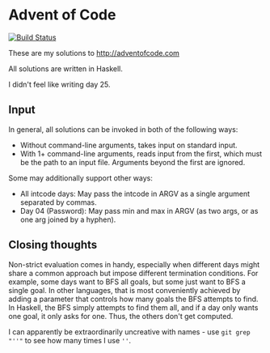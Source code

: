 # Advent of Code

[![Build Status](https://travis-ci.org/petertseng/adventofcode-hs-2019.svg?branch=master)](https://travis-ci.org/petertseng/adventofcode-hs-2019)

These are my solutions to http://adventofcode.com

All solutions are written in Haskell.

I didn't feel like writing day 25.

## Input

In general, all solutions can be invoked in both of the following ways:

* Without command-line arguments, takes input on standard input.
* With 1+ command-line arguments, reads input from the first, which must be the path to an input file.
  Arguments beyond the first are ignored.

Some may additionally support other ways:

* All intcode days: May pass the intcode in ARGV as a single argument separated by commas.
* Day 04 (Password): May pass min and max in ARGV (as two args, or as one arg joined by a hyphen).

## Closing thoughts

Non-strict evaluation comes in handy, especially when different days might share a common approach but impose different termination conditions.
For example, some days want to BFS all goals, but some just want to BFS a single goal.
In other languages, that is most conveniently achieved by adding a parameter that controls how many goals the BFS attempts to find.
In Haskell, the BFS simply attempts to find them all, and if a day only wants one goal, it only asks for one.
Thus, the others don't get computed.

I can apparently be extraordinarily uncreative with names - use `git grep "''"` to see how many times I use `''`.

